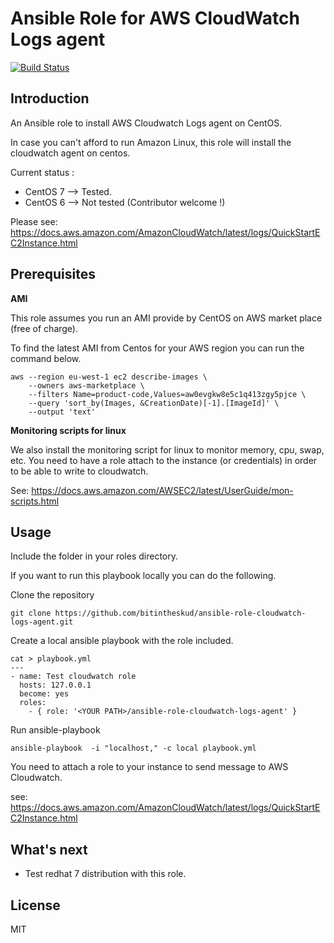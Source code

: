 # Ansible Role for AWS CloudWatch Logs agent

[![Build Status](https://travis-ci.org/bitintheskud/ansible-role-cloudwatch-logs-agent.svg?branch=master)](https://travis-ci.org/bitintheskud/ansible-role-cloudwatch-logs-agent)

## Introduction

An Ansible role to install AWS Cloudwatch Logs agent on CentOS.

In case you can't afford to run Amazon Linux, this role will install the cloudwatch agent on centos.

Current status :

  -  CentOS 7 --> Tested.
  -  CentOS 6 --> Not tested (Contributor welcome !)

Please see: https://docs.aws.amazon.com/AmazonCloudWatch/latest/logs/QuickStartEC2Instance.html

## Prerequisites

**AMI**

This role assumes you run an AMI provide by CentOS on AWS market place (free of charge).

To find the latest AMI from Centos for your AWS region you can run the command below.

```
aws --region eu-west-1 ec2 describe-images \
    --owners aws-marketplace \
    --filters Name=product-code,Values=aw0evgkw8e5c1q413zgy5pjce \
    --query 'sort_by(Images, &CreationDate)[-1].[ImageId]' \
    --output 'text'
```

**Monitoring scripts for linux**

We also install the monitoring script for linux to monitor memory, cpu, swap, etc.
You need to have a role attach to the instance (or credentials) in order to be able to write to cloudwatch. 

See: https://docs.aws.amazon.com/AWSEC2/latest/UserGuide/mon-scripts.html


## Usage

Include the folder in your roles directory. 

If you want to run this playbook locally you can do the following.

Clone the repository

```shell
git clone https://github.com/bitintheskud/ansible-role-cloudwatch-logs-agent.git
```
Create a local ansible playbook with the role included. 

```Shell
cat > playbook.yml
---
- name: Test cloudwatch role
  hosts: 127.0.0.1
  become: yes
  roles:
    - { role: '<YOUR PATH>/ansible-role-cloudwatch-logs-agent' }
```

Run ansible-playbook

```shell
ansible-playbook  -i "localhost," -c local playbook.yml
```

You need to attach a role to your instance to send message to AWS Cloudwatch. 

see: https://docs.aws.amazon.com/AmazonCloudWatch/latest/logs/QuickStartEC2Instance.html


## What's next 

- Test redhat 7 distribution with this role. 


## License

MIT
